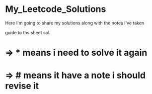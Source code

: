 # My_Leetcode_Solutions
Here I'm going to share my solutions along with the notes I've taken


guide to ths sheet sol.

# =>   * means i need to solve it again 
# =>   # means it have a note i should revise it 



